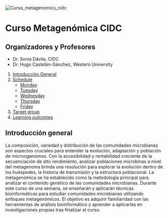 ![Curso_metagenomics_cidc](./) 
# Curso Metagenómica CIDC 



## Organizadores y Profesores 
* Dr. Sonia Dávila, CIDC
* Dr. Hugo Castelán-Sánchez, Western University 


1. [Introducción General](#Introducción-General)
2. [Schedule](#Schedule)
    - [Monday](#Monday)
    - [Tuesday](#Tuesday)
    - [Wednesday](#Wednesday)
    - [Thursday](#Thursday)
    - [Friday](#Friday)
3. [Target group](#target-group)
4. [Learning outcomes](#learning-outcomes)


## Introducción general 
La composición, variedad y distribución de las comunidades microbianas son aspectos cruciales para entender la evolución, adaptación y población de microoganismos. Con la accesibilidad y rentabilidad creciente de la secuenciación de alto rendimiento, analizar poblaciones microbinas a nivel del metagenoma brinda una resolución para explorar la evolución dentro de los huéspedes, la historia de transmisión y la estructura poblacional. La metagenómica se ha establecido como la metodología principal para analizar el contenido genético de las comunidades microbianas. Durante este curso de una semana, se enseñarán y aplicarán técnicas bioinformáticas para estudiar comunidades microbianas utilizando enfoques metagenómicos. 
El objetivo es adquirir familiaridad con las herramientas de análisis bioinformático y aprender a aplicarlas en investigaciones propias tras finalizar el curso.
